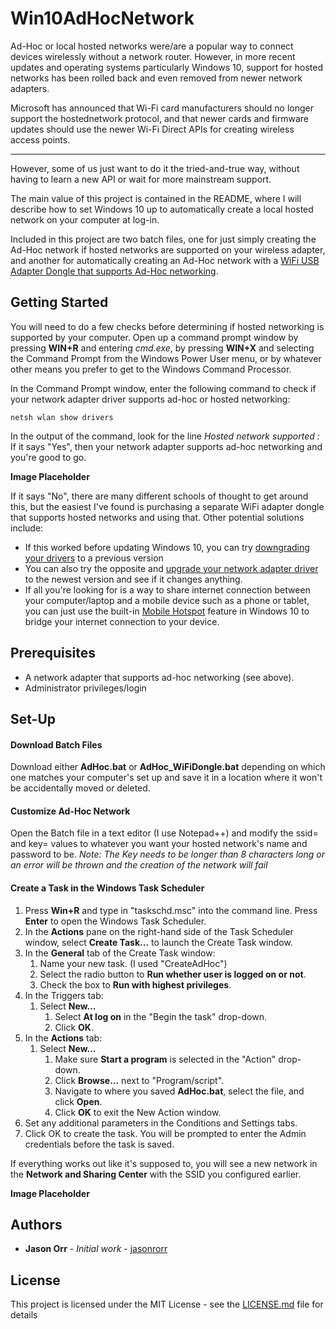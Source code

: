 # Win10AdHocNetwork

Ad-Hoc or local hosted networks were/are a popular way to connect devices wirelessly without a network router. However, in more recent updates and operating systems particularly Windows 10, support for hosted networks has been rolled back and even removed from newer network adapters.

Microsoft has announced that Wi-Fi card manufacturers should no longer support the hostednetwork protocol, and that newer cards and firmware updates should use the newer Wi-Fi Direct APIs for creating wireless access points.

---

However, some of us just want to do it the tried-and-true way, without having to learn a new API or wait for more mainstream support.

The main value of this project is contained in the README, where I will describe how to set Windows 10 up to automatically create a local hosted network on your computer at log-in.

Included in this project are two batch files, one for just simply creating the Ad-Hoc network if hosted networks are supported on your wireless adapter, and another for automatically creating an Ad-Hoc network with a [WiFi USB Adapter Dongle that supports Ad-Hoc networking](http://a.co/d/cAoH7CS "External Link: Amazon Shopping Edimax Nano Wi-Fi USB Adapter").

## Getting Started

You will need to do a few checks before determining if hosted networking is supported by your computer. Open up a command prompt window by pressing **WIN+R** and entering *cmd.exe*, by pressing **WIN+X** and selecting the Command Prompt from the Windows Power User menu, or by whatever other means you prefer to get to the Windows Command Processor.

In the Command Prompt window, enter the following command to check if your network adapter driver supports ad-hoc or hosted networking:
```
netsh wlan show drivers
```
In the output of the command, look for the line *Hosted network supported :* If it says "Yes", then your network adapter supports ad-hoc networking and you're good to go. 

**Image Placeholder**

If it says "No", there are many different schools of thought to get around this, but the easiest I've found is purchasing a separate WiFi adapter dongle that supports hosted networks and using that. Other potential solutions include:
- If this worked before updating Windows 10, you can try [downgrading your drivers](https://answers.microsoft.com/en-us/windows/forum/windows_10-networking/hosted-network-supported-no-after-upgrading-to/eebe7952-31d7-487a-bbee-ef52fa035c68 "External Link: Microsoft Answers Forum") to a previous version
- You can also try the opposite and [upgrade your network adapter driver](https://support.microsoft.com/en-us/help/4028443/windows-10-update-drivers "External Link: Microsoft Support") to the newest version and see if it changes anything.
- If all you're looking for is a way to share internet connection between your computer/laptop and a mobile device such as a phone or tablet, you can just use the built-in [Mobile Hotspot](https://support.microsoft.com/en-us/help/4027762/windows-use-your-pc-as-a-mobile-hotspot "External Link: Microsoft Support") feature in Windows 10 to bridge your internet connection to your device.

## Prerequisites

- A network adapter that supports ad-hoc networking (see above).
- Administrator privileges/login

## Set-Up

#### Download Batch Files
Download either **AdHoc.bat** or **AdHoc_WiFiDongle.bat** depending on which one matches your computer's set up and save it in a location where it won't be accidentally moved or deleted.

#### Customize Ad-Hoc Network
Open the Batch file in a text editor (I use Notepad++) and modify the ssid= and key= values to whatever you want your hosted network's name and password to be. 
*Note: The Key needs to be longer than 8 characters long or an error will be thrown and the creation of the network will fail*

#### Create a Task in the Windows Task Scheduler
1. Press **Win+R** and type in "taskschd.msc" into the command line. Press **Enter** to open the Windows Task Scheduler.
2. In the **Actions** pane on the right-hand side of the Task Scheduler window, select **Create Task...** to launch the Create Task window.
3. In the **General** tab of the Create Task window:
   1. Name your new task. (I used "CreateAdHoc")
   2. Select the radio button to **Run whether user is logged on or not**.
   3. Check the box to **Run with highest privileges**.
4. In the Triggers tab:
   1. Select **New...**
      1. Select **At log on** in the "Begin the task" drop-down.
      2. Click **OK**.
5. In the **Actions** tab:
   1. Select **New...**
      1. Make sure **Start a program** is selected in the "Action" drop-down.
      2. Click **Browse...** next to "Program/script".
      3. Navigate to where you saved **AdHoc.bat**, select the file, and click **Open**.
      4. Click **OK** to exit the New Action window.
6. Set any additional parameters in the Conditions and Settings tabs.
7. Click OK to create the task. You will be prompted to enter the Admin credentials before the task is saved.

If everything works out like it's supposed to, you will see a new network in the **Network and Sharing Center** with the SSID you configured earlier.

**Image Placeholder**

## Authors

* **Jason Orr** - *Initial work* - [jasonrorr](https://github.com/jasonrorr)

## License

This project is licensed under the MIT License - see the [LICENSE.md](LICENSE.md) file for details
